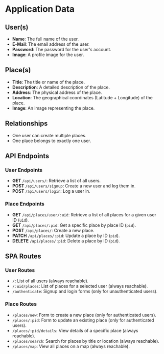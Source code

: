 # Application Data

## User(s)
- **Name**: The full name of the user.
- **E-Mail**: The email address of the user.
- **Password**: The password for the user's account.
- **Image**: A profile image for the user.

## Place(s)
- **Title**: The title or name of the place.
- **Description**: A detailed description of the place.
- **Address**: The physical address of the place.
- **Location**: The geographical coordinates (Latitude + Longitude) of the place.
- **Image**: An image representing the place.

## Relationships
- One user can create multiple places.
- One place belongs to exactly one user.

## API Endpoints
### User Endpoints
- **GET** `/api/users/`: Retrieve a list of all users.
- **POST** `/api/users/signup`: Create a new user and log them in.
- **POST** `/api/users/login`: Log a user in.

### Place Endpoints
- **GET** `/api/places/user/:uid`: Retrieve a list of all places for a given user ID (`uid`).
- **GET** `/api/places/:pid`: Get a specific place by place ID (`pid`).
- **POST** `/api/places/`: Create a new place.
- **PATCH** `/api/places/:pid`: Update a place by ID (`pid`).
- **DELETE** `/api/places/:pid`: Delete a place by ID (`pid`).

## SPA Routes

### User Routes
- `/`: List of all users (always reachable).
- `/:uid/places`: List of places for a selected user (always reachable).
- `/authenticate`: Signup and login forms (only for unauthenticated users).

### Place Routes
- `/places/new`: Form to create a new place (only for authenticated users).
- `/places/:pid`: Form to update an existing place (only for authenticated users).
- `/places/:pid/details`: View details of a specific place (always reachable).
- `/places/search`: Search for places by title or location (always reachable).
- `/places/map`: View all places on a map (always reachable).